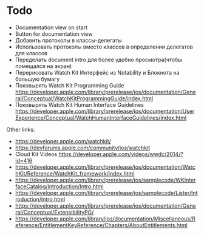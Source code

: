 # Todo #

* Documentation view on start
* Button for documentation view
* Добавить протоколы в классы-делегаты
* Использовать протоколы вместо классов в определении делегатов для классов
* Переделать document intro для более удобно просмотра(чтобы помещался на экран)
* Перерисовать Watch Kit Интерфейс из Notability и Блокнота на большую бумагу
* Поковырять Watch Kit Programming Guide https://developer.apple.com/library/prerelease/ios/documentation/General/Conceptual/WatchKitProgrammingGuide/index.html
* Поковырять Watch Kit Human Interface Guidelines https://developer.apple.com/library/prerelease/ios/documentation/UserExperience/Conceptual/WatchHumanInterfaceGuidelines/index.html


Other links:
* https://developer.apple.com/watchkit/
* https://devforums.apple.com/community/ios/watchkit
* Cloud Kit Videos https://developer.apple.com/videos/wwdc/2014/?id=416
* https://developer.apple.com/library/prerelease/ios/documentation/WatchKit/Reference/WatchKit_framework/index.html 
* https://developer.apple.com/library/prerelease/ios/samplecode/WKInterfaceCatalog/Introduction/Intro.html
* https://developer.apple.com/library/prerelease/ios/samplecode/Lister/Introduction/Intro.html
* https://developer.apple.com/library/prerelease/ios/documentation/General/Conceptual/ExtensibilityPG/
* https://developer.apple.com/library/ios/documentation/Miscellaneous/Reference/EntitlementKeyReference/Chapters/AboutEntitlements.html
